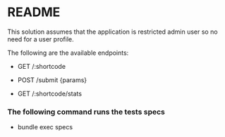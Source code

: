 # README

This solution assumes that the application is restricted admin user so no need for a user profile.

The following are the available endpoints:

* GET /:shortcode

* POST /submit {params}

* GET /:shortcode/stats

### The following command runs the tests specs

* bundle exec specs
